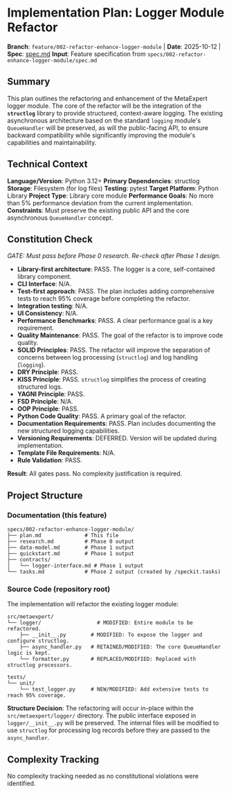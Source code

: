 # Implementation Plan: Logger Module Refactor

**Branch**: `feature/002-refactor-enhance-logger-module` | **Date**: 2025-10-12 | **Spec**: [spec.md](./spec.md)
**Input**: Feature specification from `specs/002-refactor-enhance-logger-module/spec.md`

## Summary

This plan outlines the refactoring and enhancement of the MetaExpert logger module. The core of the refactor will be the integration of the **`structlog`** library to provide structured, context-aware logging. The existing asynchronous architecture based on the standard `logging` module's `QueueHandler` will be preserved, as will the public-facing API, to ensure backward compatibility while significantly improving the module's capabilities and maintainability.

## Technical Context

**Language/Version**: Python 3.12+
**Primary Dependencies**: structlog
**Storage**: Filesystem (for log files)
**Testing**: pytest
**Target Platform**: Python Library
**Project Type**: Library core module
**Performance Goals**: No more than 5% performance deviation from the current implementation.
**Constraints**: Must preserve the existing public API and the core asynchronous `QueueHandler` concept.

## Constitution Check

*GATE: Must pass before Phase 0 research. Re-check after Phase 1 design.*

- **Library-first architecture**: PASS. The logger is a core, self-contained library component.
- **CLI Interface**: N/A.
- **Test-first approach**: PASS. The plan includes adding comprehensive tests to reach 95% coverage before completing the refactor.
- **Integration testing**: N/A.
- **UI Consistency**: N/A.
- **Performance Benchmarks**: PASS. A clear performance goal is a key requirement.
- **Quality Maintenance**: PASS. The goal of the refactor is to improve code quality.
- **SOLID Principles**: PASS. The refactor will improve the separation of concerns between log processing (`structlog`) and log handling (`logging`).
- **DRY Principle**: PASS.
- **KISS Principle**: PASS. `structlog` simplifies the process of creating structured logs.
- **YAGNI Principle**: PASS.
- **FSD Principle**: N/A.
- **OOP Principle**: PASS.
- **Python Code Quality**: PASS. A primary goal of the refactor.
- **Documentation Requirements**: PASS. Plan includes documenting the new structured logging capabilities.
- **Versioning Requirements**: DEFERRED. Version will be updated during implementation.
- **Template File Requirements**: N/A.
- **Rule Validation**: PASS.

**Result**: All gates pass. No complexity justification is required.

## Project Structure

### Documentation (this feature)

```
specs/002-refactor-enhance-logger-module/
├── plan.md              # This file
├── research.md          # Phase 0 output
├── data-model.md        # Phase 1 output
├── quickstart.md        # Phase 1 output
├── contracts/
│   └── logger-interface.md # Phase 1 output
└── tasks.md             # Phase 2 output (created by /speckit.tasks)
```

### Source Code (repository root)

The implementation will refactor the existing logger module:

```
src/metaexpert/
└── logger/                  # MODIFIED: Entire module to be refactored.
    ├── __init__.py        # MODIFIED: To expose the logger and configure structlog.
    ├── async_handler.py   # RETAINED/MODIFIED: The core QueueHandler logic is kept.
    └── formatter.py       # REPLACED/MODIFIED: Replaced with structlog processors.

tests/
└── unit/
    └── test_logger.py     # NEW/MODIFIED: Add extensive tests to reach 95% coverage.
```

**Structure Decision**: The refactoring will occur in-place within the `src/metaexpert/logger/` directory. The public interface exposed in `logger/__init__.py` will be preserved. The internal files will be modified to use `structlog` for processing log records before they are passed to the `async_handler`.

## Complexity Tracking

No complexity tracking needed as no constitutional violations were identified.
